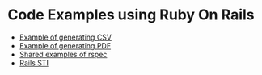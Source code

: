 # Code Examples using Ruby On Rails

 - [Example of generating CSV](/rails/generate_csv/)
 - [Example of generating PDF](/rails/generate_pdf/)
 - [Shared examples of rspec](/rails/rspec)
 - [Rails STI](/rails/STI)
